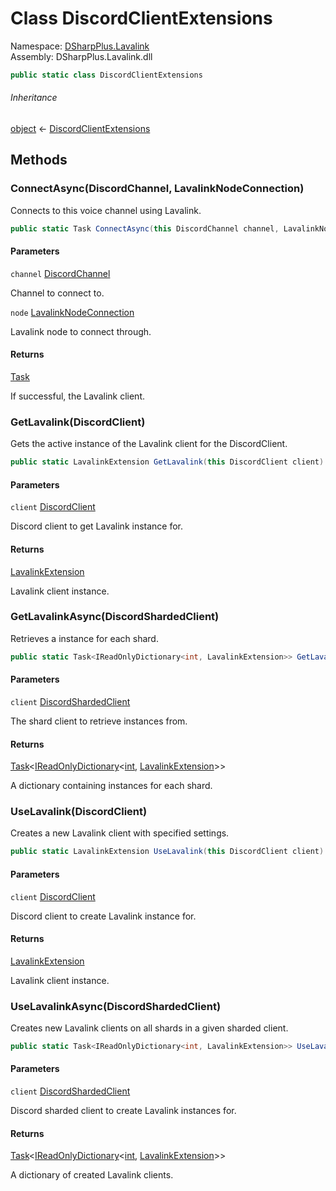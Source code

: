 # Class DiscordClientExtensions

Namespace: [DSharpPlus.Lavalink](DSharpPlus.Lavalink.md)  
Assembly: DSharpPlus.Lavalink.dll

```csharp
public static class DiscordClientExtensions
```

###### Inheritance

[object](https://learn.microsoft.com/dotnet/api/system.object) ← 
[DiscordClientExtensions](DSharpPlus.Lavalink.DiscordClientExtensions.md)

## Methods

### <a id="DSharpPlus_Lavalink_DiscordClientExtensions_ConnectAsync_DSharpPlus_Entities_DiscordChannel_DSharpPlus_Lavalink_LavalinkNodeConnection_"></a>ConnectAsync\(DiscordChannel, LavalinkNodeConnection\)

Connects to this voice channel using Lavalink.

```csharp
public static Task ConnectAsync(this DiscordChannel channel, LavalinkNodeConnection node)
```

#### Parameters

`channel` [DiscordChannel](DSharpPlus.Entities.DiscordChannel.md)

Channel to connect to.

`node` [LavalinkNodeConnection](DSharpPlus.Lavalink.LavalinkNodeConnection.md)

Lavalink node to connect through.

#### Returns

[Task](https://learn.microsoft.com/dotnet/api/system.threading.tasks.task)

If successful, the Lavalink client.

### <a id="DSharpPlus_Lavalink_DiscordClientExtensions_GetLavalink_DSharpPlus_DiscordClient_"></a>GetLavalink\(DiscordClient\)

Gets the active instance of the Lavalink client for the DiscordClient.

```csharp
public static LavalinkExtension GetLavalink(this DiscordClient client)
```

#### Parameters

`client` [DiscordClient](DSharpPlus.DiscordClient.md)

Discord client to get Lavalink instance for.

#### Returns

[LavalinkExtension](DSharpPlus.Lavalink.LavalinkExtension.md)

Lavalink client instance.

### <a id="DSharpPlus_Lavalink_DiscordClientExtensions_GetLavalinkAsync_DSharpPlus_DiscordShardedClient_"></a>GetLavalinkAsync\(DiscordShardedClient\)

Retrieves a <xref href="DSharpPlus.Lavalink.LavalinkExtension" data-throw-if-not-resolved="false"></xref> instance for each shard.

```csharp
public static Task<IReadOnlyDictionary<int, LavalinkExtension>> GetLavalinkAsync(this DiscordShardedClient client)
```

#### Parameters

`client` [DiscordShardedClient](DSharpPlus.DiscordShardedClient.md)

The shard client to retrieve <xref href="DSharpPlus.Lavalink.LavalinkExtension" data-throw-if-not-resolved="false"></xref> instances from.

#### Returns

[Task](https://learn.microsoft.com/dotnet/api/system.threading.tasks.task\-1)<[IReadOnlyDictionary](https://learn.microsoft.com/dotnet/api/system.collections.generic.ireadonlydictionary\-2)<[int](https://learn.microsoft.com/dotnet/api/system.int32), [LavalinkExtension](DSharpPlus.Lavalink.LavalinkExtension.md)\>\>

A dictionary containing <xref href="DSharpPlus.Lavalink.LavalinkExtension" data-throw-if-not-resolved="false"></xref> instances for each shard.

### <a id="DSharpPlus_Lavalink_DiscordClientExtensions_UseLavalink_DSharpPlus_DiscordClient_"></a>UseLavalink\(DiscordClient\)

Creates a new Lavalink client with specified settings.

```csharp
public static LavalinkExtension UseLavalink(this DiscordClient client)
```

#### Parameters

`client` [DiscordClient](DSharpPlus.DiscordClient.md)

Discord client to create Lavalink instance for.

#### Returns

[LavalinkExtension](DSharpPlus.Lavalink.LavalinkExtension.md)

Lavalink client instance.

### <a id="DSharpPlus_Lavalink_DiscordClientExtensions_UseLavalinkAsync_DSharpPlus_DiscordShardedClient_"></a>UseLavalinkAsync\(DiscordShardedClient\)

Creates new Lavalink clients on all shards in a given sharded client.

```csharp
public static Task<IReadOnlyDictionary<int, LavalinkExtension>> UseLavalinkAsync(this DiscordShardedClient client)
```

#### Parameters

`client` [DiscordShardedClient](DSharpPlus.DiscordShardedClient.md)

Discord sharded client to create Lavalink instances for.

#### Returns

[Task](https://learn.microsoft.com/dotnet/api/system.threading.tasks.task\-1)<[IReadOnlyDictionary](https://learn.microsoft.com/dotnet/api/system.collections.generic.ireadonlydictionary\-2)<[int](https://learn.microsoft.com/dotnet/api/system.int32), [LavalinkExtension](DSharpPlus.Lavalink.LavalinkExtension.md)\>\>

A dictionary of created Lavalink clients.

